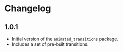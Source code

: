 # Changelog

## 1.0.1

- Initial version of the `animated_transitions` package.
- Includes a set of pre-built transitions.